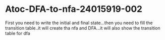 # Atoc-DFA-to-nfa-24015919-002
First you need to write the initial and final state...then you need to fill the transition table..it will create tha nfa and DFA...it will also show the transition table for dfa
